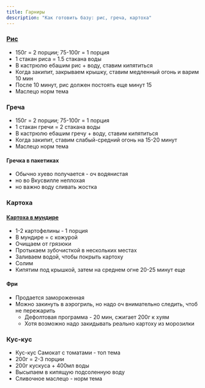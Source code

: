 ```yaml
---
title: Гарниры
description: "Как готовить базу: рис, греча, картоха"
---
```


### [Рис](https://eda.ru/recepty/osnovnye-blyuda/rassypchatyy-ris-57517)

- 150г = 2 порции; 75-100г = 1 порция
- 1 стакан риса = 1.5 стакана воды
- В кастрюлю ебашим рис + воду, ставим кипятиться
- Когда закипит, закрываем крышку, ставим медленный огонь и варим 10 мин
- После 10 минут, рис должен постоять еще минут 15
- Маслецо норм тема

### Греча

- 150г = 2 порции; 75-100г = 1 порция
- 1 стакан гречи = 2 стакана воды
- В кастрюлю ебашим гречу + воду, ставим кипятиться
- Когда закипит, ставим слабый-средний огонь на 15-20 минут
- Маслецо норм тема

#### Гречка в пакетиках

- Обычно хуево получается - оч водянистая
- но во Вкусвилле неплохая
- но важно воду сливать жостка

### Картоха 

#### [Картоха в мундире](https://lifehacker.ru/kak-i-skolko-varit-kartoshku/)

- 1-2 картофелины - 1 порция
- В мундире = с кожурой
- Очищаем от грязюки
- Протыкаем зубочисткой в нескольких местах
- Заливаем водой, чтобы покрыть картоху
- Солим
- Кипятим под крышкой, затем на среднем огне 20-25 минут еще

#### Фри

- Продается замороженная
- Можно закинуть в аэрогриль, но надо оч внимательно следить, чтоб не пережарить 
  - Дефолтовая программа - 20 мин, сжигает 200г к хуям
  - Хотя возможно надо закидывать реально картоху из морозилки 

### Кус-кус

- Кус-кус Самокат с томатами - топ тема
- 200г = 2-3 порции
- 200г кускуса + 400мл воды
- Высыпаем в кипящую подсоленную воду
- Сливочное маслецо - норм тема
